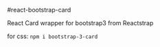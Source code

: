 #react-bootstrap-card

React Card wrapper for bootstrap3 from Reactstrap

for css:
`npm i bootstrap-3-card`
